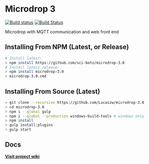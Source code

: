 # Microdrop 3

[![Build status](https://ci.appveyor.com/api/projects/status/cnb2m5x6a85kti5d?svg=true)](https://ci.appveyor.com/project/SciBots/microdrop-3-0-wikbc)
[![Build Status](https://travis-ci.org/sci-bots/microdrop-3.0.svg?branch=master)](https://travis-ci.org/sci-bots/microdrop-3.0)


Microdrop with MQTT communication and web front end

## Installing From NPM (Latest, or Release)

```sh
# Install latest:
> npm install https://github.com/sci-bots/microdrop-3.0
# Install latest release:
> npm install microdrop-3.0
> microdrop-3.0.cmd
```

## Installing From Source (Latest)

```sh
> git clone --recursive https://github.com/Lucaszw/microdrop-3.0
> cd microdrop-3.0
> npm i --global gulp
> npm i --global --production windows-build-tools # windows only
> npm install
> gulp install:plugins
> gulp start
```

## Docs

**[Visit project wiki](https://github.com/Lucaszw/microdrop-3.0/wiki)**
